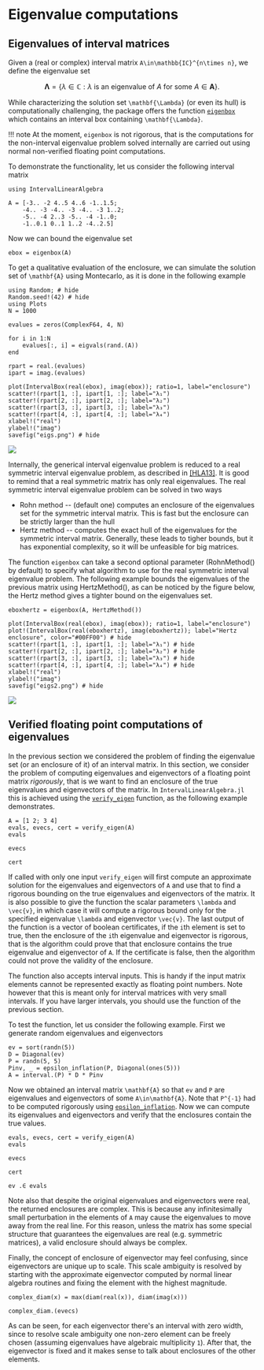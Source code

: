 # Eigenvalue computations

## Eigenvalues of interval matrices

Given a (real or complex) interval matrix ``A\in\mathbb{IC}^{n\times n}``, we define the eigenvalue set 

```math
\mathbf{\Lambda}=\{\lambda\in\mathbb{C}: \lambda\text{ is an eigenvalue of }A\text{ for some }A\in\mathbf{A}\}.
```

While characterizing the solution set ``\mathbf{\Lambda}`` (or even its hull) is computationally challenging, the package offers the function [`eigenbox`](@ref) which contains an interval box containing ``\mathbf{\Lambda}``. 

!!! note
    At the moment, `eigenbox` is not rigorous, that is the computations for the non-interval eigenvalue problem solved internally are carried out using normal non-verified floating point computations.

To demonstrate the functionality, let us consider the following interval matrix

```@example eigs
using IntervalLinearAlgebra

A = [-3.. -2 4..5 4..6 -1..1.5;
    -4.. -3 -4.. -3 -4.. -3 1..2;
    -5.. -4 2..3 -5.. -4 -1..0;
    -1..0.1 0..1 1..2 -4..2.5]
```

Now we can bound the eigenvalue set
```@example eigs
ebox = eigenbox(A)
```

To get a qualitative evaluation of the enclosure, we can simulate the solution set of ``\mathbf{A}`` using Montecarlo, as it is done in the following example

```@example eigs
using Random; # hide
Random.seed!(42) # hide
using Plots
N = 1000

evalues = zeros(ComplexF64, 4, N)

for i in 1:N
    evalues[:, i] = eigvals(rand.(A))
end

rpart = real.(evalues)
ipart = imag.(evalues)

plot(IntervalBox(real(ebox), imag(ebox)); ratio=1, label="enclosure")
scatter!(rpart[1, :], ipart[1, :]; label="λ₁")
scatter!(rpart[2, :], ipart[2, :]; label="λ₂")
scatter!(rpart[3, :], ipart[3, :]; label="λ₃")
scatter!(rpart[4, :], ipart[4, :]; label="λ₄")
xlabel!("real")
ylabel!("imag")
savefig("eigs.png") # hide
```

![](eigs.png)

Internally, the generical interval eigenvalue problem is reduced to a real symmetric interval eigenvalue problem, as described in [[HLA13]](@ref). It is good to remind that a real symmetric matrix has only real eigenvalues. The real symmetric interval eigenvalue problem can be solved in two ways

- Rohn method -- (default one) computes an enclosure of the eigenvalues set for the symmetric interval matrix. This is fast but the enclosure can be strictly larger than the hull
- Hertz method -- computes the exact hull of the eigenvalues for the symmetric interval matrix. Generally, these leads to tigher bounds, but it has exponential complexity, so it will be unfeasible for big matrices.

The function `eigenbox` can take a second optional parameter (RohnMethod() by default) to specify what algorithm to use for the real symmetric interval eigenvalue problem. The following example bounds the eigenvalues of the previous matrix using HertzMethod(), as can be noticed by the figure below, the Hertz method gives a tighter bound on the eigenvalues set.

```@example eigs
eboxhertz = eigenbox(A, HertzMethod())
```

```@example eigs
plot(IntervalBox(real(ebox), imag(ebox)); ratio=1, label="enclosure")
plot!(IntervalBox(real(eboxhertz), imag(eboxhertz)); label="Hertz enclosure", color="#00FF00") # hide
scatter!(rpart[1, :], ipart[1, :]; label="λ₁") # hide
scatter!(rpart[2, :], ipart[2, :]; label="λ₂") # hide
scatter!(rpart[3, :], ipart[3, :]; label="λ₃") # hide
scatter!(rpart[4, :], ipart[4, :]; label="λ₄") # hide
xlabel!("real")
ylabel!("imag")
savefig("eigs2.png") # hide
```

![](eigs2.png)

## Verified floating point computations of eigenvalues

In the previous section we considered the problem of finding the eigenvalue set (or an enclosure of it) of an interval matrix. In this section, we consider the problem of computing eigenvalues and eigenvectors of a floating point matrix *rigorously*, that is we want to find an enclosure of the true eigenvalues and eigenvectors of the matrix. In `IntervalLinearAlgebra.jl` this is achieved using the [`verify_eigen`](@ref) function, as the following example demonstrates.

```@example eigs
A = [1 2; 3 4]
evals, evecs, cert = verify_eigen(A)
evals
```

```@example eigs
evecs
```

```@example eigs
cert
```

If called with only one input `verify_eigen` will first compute an approximate solution for the eigenvalues and eigenvectors of ``A`` and use that to find a rigorous bounding on the true eigenvalues and eigenvectors of the matrix. It is also possible to give the function the scalar parameters ``\lambda`` and ``\vec{v}``, in which case it will compute a rigorous bound only for the specified eigenvalue ``\lambda`` and eigenvector ``\vec{v}``. The last output of the function is a vector of boolean certificates, if the ``i``th element is set to true, then the enclosure of the ``i``th eigenvalue and eigenvector is rigorous, that is the algorithm could prove that that enclosure contains the true eigenvalue and eigenvector of ``A``. If the certificate is false, then the algorithm could not prove the validity of the enclosure.

The function also accepts interval inputs. This is handy if the input matrix elements cannot be represented exactly as floating point numbers. Note however that this is meant only for interval matrices with very small intervals. If you have larger intervals, you should use the function of the previous section.

To test the function, let us consider the following example. First we generate random eigenvalues and eigenvectors

```@example eigs
ev = sort(randn(5))
D = Diagonal(ev)
P = randn(5, 5)
Pinv, _ = epsilon_inflation(P, Diagonal(ones(5)))
A = interval.(P) * D * Pinv
```

Now we obtained an interval matrix ``\mathbf{A}`` so that `ev` and `P` are eigenvalues and eigenvectors of some ``A\in\mathbf{A}``. Note that ``P^{-1}`` had to be computed rigorously using [`epsilon_inflation`](@ref). Now we can compute its eigenvalues and eigenvectors and verify that the enclosures contain the true values.

```@example eigs
evals, evecs, cert = verify_eigen(A)
evals
```

```@example eigs
evecs
```

```@example eigs
cert
```

```@example eigs
ev .∈ evals
```

Note also that despite the original eigenvalues and eigenvectors were real, the returned enclosures are complex. This is because any infinitesimally small perturbation in the elements of ``A`` may cause the eigenvalues to move away from the real line. For this reason, unless the matrix has some special structure that guarantees the eigenvalues are real (e.g. symmetric matrices), a valid enclosure should always be complex.

Finally, the concept of enclosure of eigenvector may feel confusing, since eigenvectors are unique up to scale.
This scale ambiguity is resolved by starting with the approximate eigenvector computed by normal linear algebra routines and fixing the element with the highest magnitude. 

```@example eigs
complex_diam(x) = max(diam(real(x)), diam(imag(x)))

complex_diam.(evecs)
```

As can be seen, for each eigenvector there's an interval with zero width, since to resolve scale ambiguity one non-zero element can be freely chosen (assuming eigenvalues have algebraic multiplicity ``1``). After that, the eigenvector is fixed and it makes sense to talk about enclosures of the other elements.


